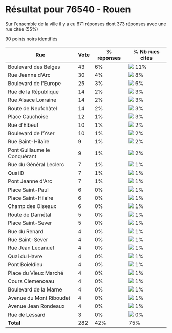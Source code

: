 # Résultat pour 76540 - Rouen

Sur l'ensemble de la ville il y a eu 671 réponses dont 373 réponses avec une rue citée (55%)

90 points noirs identifiés

| Rue | Vote | % réponses | % Nb rues cités|
|-----|------|------------|----------------|
| Boulevard des Belges | 43 | 6% | <img src="../../img/bar_11.gif" />&nbsp;11%|
| Rue Jeanne d'Arc | 30 | 4% | <img src="../../img/bar_8.gif" />&nbsp;8%|
| Boulevard de l'Europe | 25 | 3% | <img src="../../img/bar_6.gif" />&nbsp;6%|
| Rue de la République | 14 | 2% | <img src="../../img/bar_3.gif" />&nbsp;3%|
| Rue Alsace Lorraine | 14 | 2% | <img src="../../img/bar_3.gif" />&nbsp;3%|
| Route de Neufchâtel | 14 | 2% | <img src="../../img/bar_3.gif" />&nbsp;3%|
| Place Cauchoise | 12 | 1% | <img src="../../img/bar_3.gif" />&nbsp;3%|
| Rue d'Elbeuf | 10 | 1% | <img src="../../img/bar_2.gif" />&nbsp;2%|
| Boulevard de l'Yser | 10 | 1% | <img src="../../img/bar_2.gif" />&nbsp;2%|
| Rue Saint-Hilaire | 9 | 1% | <img src="../../img/bar_2.gif" />&nbsp;2%|
| Pont Guillaume le Conquérant | 9 | 1% | <img src="../../img/bar_2.gif" />&nbsp;2%|
| Rue du Général Leclerc | 7 | 1% | <img src="../../img/bar_1.gif" />&nbsp;1%|
| Quai D | 7 | 1% | <img src="../../img/bar_1.gif" />&nbsp;1%|
| Pont Jeanne d'Arc | 7 | 1% | <img src="../../img/bar_1.gif" />&nbsp;1%|
| Place Saint-Paul | 6 | 0% | <img src="../../img/bar_1.gif" />&nbsp;1%|
| Place Saint-Hilaire | 6 | 0% | <img src="../../img/bar_1.gif" />&nbsp;1%|
| Champ des Oiseaux | 6 | 0% | <img src="../../img/bar_1.gif" />&nbsp;1%|
| Route de Darnétal | 5 | 0% | <img src="../../img/bar_1.gif" />&nbsp;1%|
| Place Saint-Sever | 5 | 0% | <img src="../../img/bar_1.gif" />&nbsp;1%|
| Rue du Renard | 4 | 0% | <img src="../../img/bar_1.gif" />&nbsp;1%|
| Rue Saint-Sever | 4 | 0% | <img src="../../img/bar_1.gif" />&nbsp;1%|
| Rue Jean Lecanuet | 4 | 0% | <img src="../../img/bar_1.gif" />&nbsp;1%|
| Quai du Havre | 4 | 0% | <img src="../../img/bar_1.gif" />&nbsp;1%|
| Pont Boieldieu | 4 | 0% | <img src="../../img/bar_1.gif" />&nbsp;1%|
| Place du Vieux Marché | 4 | 0% | <img src="../../img/bar_1.gif" />&nbsp;1%|
| Cours Clemenceau | 4 | 0% | <img src="../../img/bar_1.gif" />&nbsp;1%|
| Boulevard de la Marne | 4 | 0% | <img src="../../img/bar_1.gif" />&nbsp;1%|
| Avenue du Mont Riboudet | 4 | 0% | <img src="../../img/bar_1.gif" />&nbsp;1%|
| Avenue Jean Rondeaux | 4 | 0% | <img src="../../img/bar_1.gif" />&nbsp;1%|
| Rue de Lessard | 3 | 0% | <img src="../../img/bar_0.gif" />&nbsp;0%|
| **Total** | 282 | 42% | 75%|
